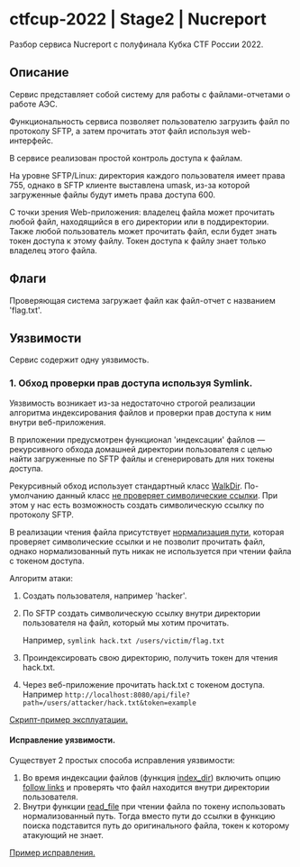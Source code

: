 # ctfcup-2022 | Stage2 | Nucreport

Разбор сервиса Nucreport с полуфинала Кубка CTF России 2022.

## Описание

Сервис представляет собой систему для работы с файлами-отчетами о работе АЭС.

Функциональность сервиса позволяет пользователю загрузить файл по протоколу SFTP, а затем прочитать этот файл используя
web-интерфейс.

В сервисе реализован простой контроль доступа к файлам.

На уровне SFTP/Linux: директория каждого пользователя имеет права 755,
однако в SFTP клиенте выставлена umask, из-за которой
загруженные файлы будут иметь права доступа 600.

С точки зрения Web-приложения: владелец файла может прочитать любой файл,
находящийся в его директории или в поддиректории. Также любой пользователь может прочитать файл, если будет знать токен
доступа к этому файлу. Токен доступа к файлу знает только владелец этого файла.

## Флаги

Проверяющая система загружает файл как файл-отчет с названием 'flag.txt'.

## Уязвимости

Сервис содержит одну уязвимость.

### 1. Обход проверки прав доступа используя Symlink. 

Уязвимость возникает из-за недостаточно строгой реализации алгоритма индексирования файлов и проверки прав
доступа к ним внутри веб-приложения.

В приложении предусмотрен функционал 'индексации' файлов — рекурсивного обхода домашней директории пользователя
с целью найти загруженные по SFTP файлы и сгенерировать для них токены доступа. 


Рекурсивный обход использует стандартный класс [WalkDir](../../services/nucreport/app/src/service.rs#L173).
По-умолчанию данный класс [не проверяет символические ссылки](https://docs.rs/walkdir/latest/walkdir/struct.WalkDir.html#method.follow_links).
При этом у нас есть возможность создать символическую ссылку по протоколу SFTP.

В реализации чтения файла присутствует [нормализация пути](../../services/nucreport/app/src/service.rs#L108), которая 
проверяет символические ссылки и не позволит прочитать файл, однако нормализованный путь никак не используется 
при чтении файла с токеном доступа.

Алгоритм атаки: 
1. Создать пользователя, например 'hacker'.
2. По SFTP создать символическую ссылку внутри директории пользователя на файл, который мы хотим прочитать. 

    Например, `symlink hack.txt /users/victim/flag.txt`
3. Проиндексировать свою директорию, получить токен для чтения hack.txt.
4. Через веб-приложение прочитать hack.txt с токеном доступа. 
Например `http://localhost:8080/api/file?path=/users/attacker/hack.txt&token=example`

[Скрипт-пример эксплуатации.](symlink.py)

#### Исправление уязвимости.

Существует 2 простых способа исправления уязвимости: 
1. Во время индексации файлов (функция [index_dir](../../services/nucreport/app/src/service.rs#L170)) 
включить опцию [follow links](https://docs.rs/walkdir/latest/walkdir/struct.WalkDir.html#method.follow_links) и проверять что файл находится внутри директории пользователя.
2. Внутри функции [read_file](../../services/nucreport/app/src/service.rs#L98) при чтении файла по токену
использовать нормализованный путь. Тогда вместо пути до ссылки в функцию поиска подставится путь до оригинального файла,
токен к которому атакующий не знает. 

[Пример исправления.](symlink.patch)